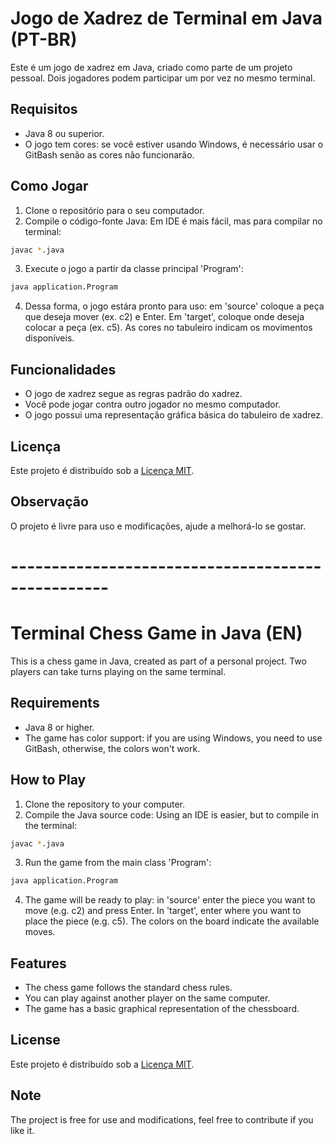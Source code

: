 # Jogo de Xadrez de Terminal em Java (PT-BR)

Este é um jogo de xadrez em Java, criado como parte de um projeto pessoal.
Dois jogadores podem participar um por vez no mesmo terminal.

## Requisitos
- Java 8 ou superior.
- O jogo tem cores: se você estiver usando Windows, é necessário usar o GitBash senão as cores não funcionarão.

## Como Jogar
1. Clone o repositório para o seu computador.
2. Compile o código-fonte Java: Em IDE é mais fácil, mas para compilar no terminal:
``` bash
javac *.java
```
3. Execute o jogo a partir da classe principal 'Program':
``` bash
java application.Program
```
4. Dessa forma, o jogo estára pronto para uso: em 'source' coloque a peça que deseja mover (ex. c2) e Enter.
Em 'target', coloque onde deseja colocar a peça (ex. c5). As cores no tabuleiro indicam os movimentos disponíveis.

## Funcionalidades
- O jogo de xadrez segue as regras padrão do xadrez.
- Você pode jogar contra outro jogador no mesmo computador.
- O jogo possui uma representação gráfica básica do tabuleiro de xadrez.

## Licença
Este projeto é distribuído sob a [Licença MIT](LICENSE).

## Observação
O projeto é livre para uso e modificações, ajude a melhorá-lo se gostar.

# --------------------------------------------------

# Terminal Chess Game in Java (EN)

This is a chess game in Java, created as part of a personal project.
Two players can take turns playing on the same terminal.

## Requirements
- Java 8 or higher.
- The game has color support: if you are using Windows, you need to use GitBash, otherwise, the colors won't work.

## How to Play
1. Clone the repository to your computer.
2. Compile the Java source code: Using an IDE is easier, but to compile in the terminal:
``` bash
javac *.java
```
3. Run the game from the main class 'Program':
``` bash
java application.Program
```
4. The game will be ready to play: in 'source' enter the piece you want to move (e.g. c2) and press Enter.
In 'target', enter where you want to place the piece (e.g. c5). The colors on the board indicate the available moves.

## Features
- The chess game follows the standard chess rules.
- You can play against another player on the same computer.
- The game has a basic graphical representation of the chessboard.

## License
Este projeto é distribuído sob a [Licença MIT](LICENSE).

## Note
The project is free for use and modifications, feel free to contribute if you like it.
